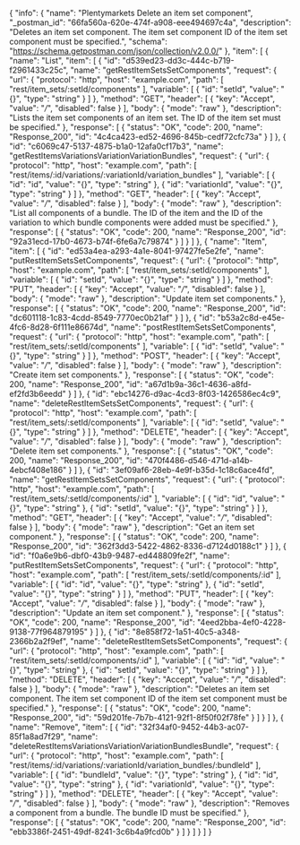 {
  "info": {
    "name": "Plentymarkets Delete an item set component",
    "_postman_id": "66fa560a-620e-474f-a908-eee494697c4a",
    "description": "Deletes an item set component. The item set component ID of the item set component must be specified.",
    "schema": "https://schema.getpostman.com/json/collection/v2.0.0/"
  },
  "item": [
    {
      "name": "List",
      "item": [
        {
          "id": "d539ed23-dd3c-444c-b719-f2961433c25c",
          "name": "getRestItemSetsSetComponents",
          "request": {
            "url": {
              "protocol": "http",
              "host": "example.com",
              "path": [
                "rest/item_sets/:setId/components"
              ],
              "variable": [
                {
                  "id": "setId",
                  "value": "{}",
                  "type": "string"
                }
              ]
            },
            "method": "GET",
            "header": [
              {
                "key": "Accept",
                "value": "*/*",
                "disabled": false
              }
            ],
            "body": {
              "mode": "raw"
            },
            "description": "Lists the item set components of an item set. The ID of the item set must be specified."
          },
          "response": [
            {
              "status": "OK",
              "code": 200,
              "name": "Response_200",
              "id": "4c4ca423-ed52-4696-845b-cedf72cfc73a"
            }
          ]
        },
        {
          "id": "c6069c47-5137-4875-b1a0-12afa0cf17b3",
          "name": "getRestItemsVariationsVariationVariationBundles",
          "request": {
            "url": {
              "protocol": "http",
              "host": "example.com",
              "path": [
                "rest/items/:id/variations/:variationId/variation_bundles"
              ],
              "variable": [
                {
                  "id": "id",
                  "value": "{}",
                  "type": "string"
                },
                {
                  "id": "variationId",
                  "value": "{}",
                  "type": "string"
                }
              ]
            },
            "method": "GET",
            "header": [
              {
                "key": "Accept",
                "value": "*/*",
                "disabled": false
              }
            ],
            "body": {
              "mode": "raw"
            },
            "description": "List all components of a bundle. The ID of the item and the ID of the variation to which bundle components were added must be specified."
          },
          "response": [
            {
              "status": "OK",
              "code": 200,
              "name": "Response_200",
              "id": "92a31ecd-17b0-4673-b74f-6fe6a7c79874"
            }
          ]
        }
      ]
    },
    {
      "name": "Item",
      "item": [
        {
          "id": "ed53a4ea-a293-4a1e-8041-97427fe5e2fe",
          "name": "putRestItemSetsSetComponents",
          "request": {
            "url": {
              "protocol": "http",
              "host": "example.com",
              "path": [
                "rest/item_sets/:setId/components"
              ],
              "variable": [
                {
                  "id": "setId",
                  "value": "{}",
                  "type": "string"
                }
              ]
            },
            "method": "PUT",
            "header": [
              {
                "key": "Accept",
                "value": "*/*",
                "disabled": false
              }
            ],
            "body": {
              "mode": "raw"
            },
            "description": "Update item set components."
          },
          "response": [
            {
              "status": "OK",
              "code": 200,
              "name": "Response_200",
              "id": "dc601118-1c83-4cdd-8549-7770ec0b21af"
            }
          ]
        },
        {
          "id": "b53a2c8d-e45e-4fc6-8d28-6f111e86674d",
          "name": "postRestItemSetsSetComponents",
          "request": {
            "url": {
              "protocol": "http",
              "host": "example.com",
              "path": [
                "rest/item_sets/:setId/components"
              ],
              "variable": [
                {
                  "id": "setId",
                  "value": "{}",
                  "type": "string"
                }
              ]
            },
            "method": "POST",
            "header": [
              {
                "key": "Accept",
                "value": "*/*",
                "disabled": false
              }
            ],
            "body": {
              "mode": "raw"
            },
            "description": "Create item set components."
          },
          "response": [
            {
              "status": "OK",
              "code": 200,
              "name": "Response_200",
              "id": "a67d1b9a-36c1-4636-a8fd-ef2fd3b6eedd"
            }
          ]
        },
        {
          "id": "ebc14276-d9ac-4cd3-8f03-1426586ec4c9",
          "name": "deleteRestItemSetsSetComponents",
          "request": {
            "url": {
              "protocol": "http",
              "host": "example.com",
              "path": [
                "rest/item_sets/:setId/components"
              ],
              "variable": [
                {
                  "id": "setId",
                  "value": "{}",
                  "type": "string"
                }
              ]
            },
            "method": "DELETE",
            "header": [
              {
                "key": "Accept",
                "value": "*/*",
                "disabled": false
              }
            ],
            "body": {
              "mode": "raw"
            },
            "description": "Delete item set components."
          },
          "response": [
            {
              "status": "OK",
              "code": 200,
              "name": "Response_200",
              "id": "470f4486-d546-471d-a14b-4ebcf408e186"
            }
          ]
        },
        {
          "id": "3ef09af6-28eb-4e9f-b35d-1c18c6ace4fd",
          "name": "getRestItemSetsSetComponents",
          "request": {
            "url": {
              "protocol": "http",
              "host": "example.com",
              "path": [
                "rest/item_sets/:setId/components/:id"
              ],
              "variable": [
                {
                  "id": "id",
                  "value": "{}",
                  "type": "string"
                },
                {
                  "id": "setId",
                  "value": "{}",
                  "type": "string"
                }
              ]
            },
            "method": "GET",
            "header": [
              {
                "key": "Accept",
                "value": "*/*",
                "disabled": false
              }
            ],
            "body": {
              "mode": "raw"
            },
            "description": "Get an item set component."
          },
          "response": [
            {
              "status": "OK",
              "code": 200,
              "name": "Response_200",
              "id": "362f3dd3-5422-4862-8336-d7124d0188c1"
            }
          ]
        },
        {
          "id": "f0a6e9b6-dbf0-43b9-9487-ed448809fe2f",
          "name": "putRestItemSetsSetComponents",
          "request": {
            "url": {
              "protocol": "http",
              "host": "example.com",
              "path": [
                "rest/item_sets/:setId/components/:id"
              ],
              "variable": [
                {
                  "id": "id",
                  "value": "{}",
                  "type": "string"
                },
                {
                  "id": "setId",
                  "value": "{}",
                  "type": "string"
                }
              ]
            },
            "method": "PUT",
            "header": [
              {
                "key": "Accept",
                "value": "*/*",
                "disabled": false
              }
            ],
            "body": {
              "mode": "raw"
            },
            "description": "Update an item set component."
          },
          "response": [
            {
              "status": "OK",
              "code": 200,
              "name": "Response_200",
              "id": "4eed2bba-4ef0-4228-9138-77f964879195"
            }
          ]
        },
        {
          "id": "8e858f72-1a51-40c5-a348-2366b2a2f9ef",
          "name": "deleteRestItemSetsSetComponents",
          "request": {
            "url": {
              "protocol": "http",
              "host": "example.com",
              "path": [
                "rest/item_sets/:setId/components/:id"
              ],
              "variable": [
                {
                  "id": "id",
                  "value": "{}",
                  "type": "string"
                },
                {
                  "id": "setId",
                  "value": "{}",
                  "type": "string"
                }
              ]
            },
            "method": "DELETE",
            "header": [
              {
                "key": "Accept",
                "value": "*/*",
                "disabled": false
              }
            ],
            "body": {
              "mode": "raw"
            },
            "description": "Deletes an item set component. The item set component ID of the item set component must be specified."
          },
          "response": [
            {
              "status": "OK",
              "code": 200,
              "name": "Response_200",
              "id": "59d201fe-7b7b-4121-92f1-8f50f02f78fe"
            }
          ]
        }
      ]
    },
    {
      "name": "Remove",
      "item": [
        {
          "id": "32f34af0-9452-44b3-ac07-85f1a8ad7f29",
          "name": "deleteRestItemsVariationsVariationVariationBundlesBundle",
          "request": {
            "url": {
              "protocol": "http",
              "host": "example.com",
              "path": [
                "rest/items/:id/variations/:variationId/variation_bundles/:bundleId"
              ],
              "variable": [
                {
                  "id": "bundleId",
                  "value": "{}",
                  "type": "string"
                },
                {
                  "id": "id",
                  "value": "{}",
                  "type": "string"
                },
                {
                  "id": "variationId",
                  "value": "{}",
                  "type": "string"
                }
              ]
            },
            "method": "DELETE",
            "header": [
              {
                "key": "Accept",
                "value": "*/*",
                "disabled": false
              }
            ],
            "body": {
              "mode": "raw"
            },
            "description": "Removes a component from a bundle. The bundle ID must be specified."
          },
          "response": [
            {
              "status": "OK",
              "code": 200,
              "name": "Response_200",
              "id": "ebb3386f-2451-49df-8241-3c6b4a9fcd0b"
            }
          ]
        }
      ]
    }
  ]
}